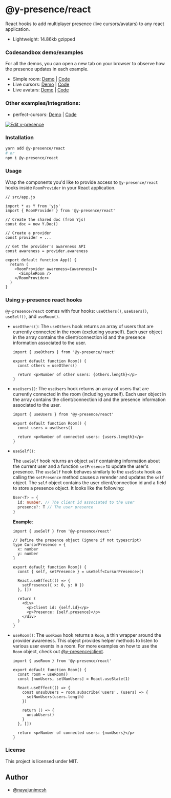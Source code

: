 # @y-presence/react

React hooks to add multiplayer presence (live cursors/avatars) to any react application.

- Lightweight: 14.86kb gzipped

### Codesandbox demo/examples

For all the demos, you can open a new tab on your browser to observe how the presence updates in each example.

- Simple room: [Demo](https://7ll3u.csb.app/) | [Code](https://codesandbox.io/s/y-presence-demo-simple-room-7ll3u)
- Live cursors: [Demo](https://bj2p2.csb.app/) | [Code](https://codesandbox.io/s/y-presence-demo-live-cursors-bj2p2)
- Live avatars: [Demo](https://65xpc.csb.app/) | [Code](https://codesandbox.io/s/y-presence-demo-live-avatars-65xpc)

### Other examples/integrations:

- perfect-cursors: [Demo](https://9ej521.csb.app/) | [Code](https://codesandbox.io/s/9ej521)

[![Edit y-presence](https://codesandbox.io/static/img/play-codesandbox.svg)](https://codesandbox.io/s/y-presence-demo-live-avatars-65xpc)

### Installation

```bash
yarn add @y-presence/react
# or
npm i @y-presence/react
```

### Usage

Wrap the components you'd like to provide access to `@y-presence/react` hooks inside `RoomProvider` in your React application.

```tsx
// src/app.js

import * as Y from 'yjs'
import { RoomProvider } from '@y-presence/react'

// Create the shared doc (from Yjs)
const doc = new Y.Doc()

// Create a provider
const provider = ...

// Get the provider's awareness API
const awareness = provider.awareness

export default function App() {
  return (
    <RoomProvider awareness={awareness}>
      <SimpleRoom />
    </RoomProvider>
  )
}
```

### Using y-presence react hooks

`@y-presence/react` comes with four hooks: `useOthers()`, `useUsers()`, `useSelf()`, and `useRoom()`.

- `useOthers()`:
  The `useOthers` hook returns an array of users that are currently connected in the room (excluding yourself). Each user object in the array contains the client/connection id and the presence information associated to the user.

  ```tsx
  import { useOthers } from '@y-presence/react'

  export default function Room() {
    const others = useOthers()

    return <p>Number of other users: {others.length}</p>
  }
  ```

- `useUsers()`:
  The `useUsers` hook returns an array of users that are currently connected in the room (including yourself). Each user object in the array contains the client/connection id and the presence information associated to the user.

  ```tsx
  import { useUsers } from '@y-presence/react'

  export default function Room() {
    const users = useUsers()

    return <p>Number of connected users: {users.length}</p>
  }
  ```

- `useSelf()`:

  The `useSelf` hook returns an object `self` containing information about the current user and a function `setPresence` to update the user's presence. The `useSelf` hook behaves similarly to the `useState` hook as calling the `setPresence` method causes a rerender and updates the `self` object. The `self` object contains the user client/connection id and a field to store a presence object. It looks like the following:

  ```ts
  User<T> = {
    id: number, // The client id associated to the user
    presence?: T // The user presence
  }
  ```

  **Example**:

  ```tsx
  import { useSelf } from '@y-presence/react'

  // Define the presence object (ignore if not typescript)
  type CursorPresence = {
    x: number
    y: number
  }

  export default function Room() {
    const { self, setPresence } = useSelf<CursorPresence>()

    React.useEffect(() => {
      setPresence({ x: 0, y: 0 })
    }, [])

    return (
      <div>
        <p>Client id: {self.id}</p>
        <p>Presence: {self.presence}</p>
      </div>
    )
  }
  ```

- `useRoom()`:
  The `useRoom` hook returns a `Room`, a thin wrapper around the provider awareness. This object provides helper methods to listen to various user events in a room. For more examples on how to use the `Room` object, check out [@y-presence/client](https://github.com/nimeshnayaju/y-presence/tree/main/packages/client).

  ```tsx
  import { useRoom } from '@y-presence/react'

  export default function Room() {
    const room = useRoom()
    const [numUsers, setNumUsers] = React.useState(1)

    React.useEffect(() => {
      const unsubUsers = room.subscribe('users', (users) => {
        setNumUsers(users.length)
      })

      return () => {
        unsubUsers()
      }
    }, [])

    return <p>Number of connected users: {numUsers}</p>
  }
  ```

### License

This project is licensed under MIT.

## Author

- [@nayajunimesh](https://twitter.com/nayajunimesh)
